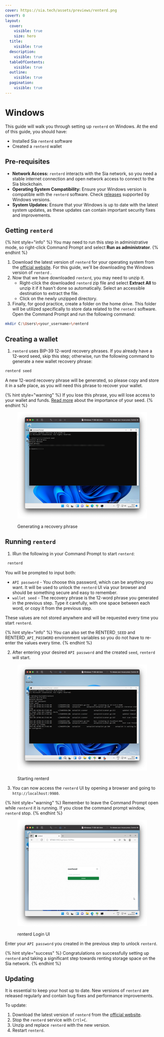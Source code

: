```yaml
---
cover: https://sia.tech/assets/previews/renterd.png
coverY: 0
layout:
  cover:
    visible: true
    size: hero
  title:
    visible: true
  description:
    visible: true
  tableOfContents:
    visible: true
  outline:
    visible: true
  pagination:
    visible: true
---
```


# Windows

This guide will walk you through setting up `renterd` on Windows. At the end of this guide, you should have:

* Installed Sia `renterd` software
* Created a `renterd` wallet

## Pre-requisites

* **Network Access:** `renterd` interacts with the Sia network, so you need a stable internet connection and open network access to connect to the Sia blockchain.
* **Operating System Compatibility:** Ensure your Windows version is compatible with the `renterd` software. Check [releases](../../miscellaneous/releases.md) supported by Windows versions.
* **System Updates:** Ensure that your Windows is up to date with the latest system updates, as these updates can contain important security fixes and improvements.

## Getting `renterd`

{% hint style="info" %}
You may need to run this step in administrative mode, so right-click Command Prompt and select **Run as administrator**.
{% endhint %}

1. Download the latest version of `renterd` for your operating system from the [official website](https://sia.tech/software/renterd). For this guide, we'll be downloading the Windows version of `renterd` .
2. Now that we have downloaded `renterd`, you may need to unzip it.
   * Right-click the downloaded `renterd` zip file and select **Extract All** to unzip it if it hasn't done so automatically. Select an accessible destination to extract the file.
   * Click on the newly unzipped directory.
3. Finally, for good practice, create a folder on the home drive. This folder will be utilized specifically to store data related to the `renterd` software. Open the Command Prompt and run the following command:

```bash
mkdir C:\Users\<your_username>\renterd
```

## Creating a wallet

1. `renterd` uses BIP-39 12-word recovery phrases. If you already have a 12-word seed, skip this step; otherwise, run the following command to generate a new wallet recovery phrase:

```bash
renterd seed
```

A new 12-word recovery phrase will be generated, so please copy and store it in a safe place, as you will need this phrase to recover your wallet.&#x20;

{% hint style="warning" %}
If you lose this phrase, you will lose access to your wallet and funds. [Read more](../../get-started-with-sia/the-importance-of-your-seed.md) about the importance of your seed.
{% endhint %}

<figure><img src="../../.gitbook/assets/Generating a recovery phrase.png" alt=""><figcaption><p>Generating a recovery phrase</p></figcaption></figure>

## Running `renterd`

1. IRun the following in your Command Prompt to start `renterd`:

```bash
 renterd
```

You will be prompted to input both:

* `API password` - You choose this password, which can be anything you want. It will be used to unlock the `renterd` UI via your browser and should be something secure and easy to remember.
* `wallet seed` - The recovery phrase is the 12-word phrase you generated in the previous step. Type it carefully, with one space between each word, or copy it from the previous step.

These values are not stored anywhere and will be requested every time you start `renterd`.

{% hint style="info" %}
You can also set the RENTERD`_SEED` and RENTERD`_API_PASSWORD` environment variables so you do not have to re-enter the values every time.
{% endhint %}

2. After entering your desired `API password` and the created `seed`, `renterd` will start.&#x20;

<figure><img src="../../.gitbook/assets/Starting renterd.png" alt=""><figcaption><p>Starting renterd</p></figcaption></figure>

3. &#x20;You can now access the `renterd` UI by opening a browser and going to `http://localhost:9980`.&#x20;

{% hint style="warning" %}
Remember to leave the Command Prompt open while `renterd` it is running. If you close the command prompt window, `renterd` stop.
{% endhint %}

<figure><img src="../../.gitbook/assets/renterd Login UI.png" alt=""><figcaption><p>renterd Login UI</p></figcaption></figure>

Enter your `API password` you created in the previous step to unlock `renterd`.

{% hint style="success" %}
Congratulations on successfully setting up `renterd` and taking a significant step towards renting storage space on the Sia network.
{% endhint %}

## Updating

It is essential to keep your host up to date. New versions of `renterd` are released regularly and contain bug fixes and performance improvements.

To update:

1. Download the latest version of `renterd` from the [official website](https://sia.tech/software/renterd).
2. Stop the `renterd` service with `Crtl+C`.
3. Unzip and replace `renterd` with the new version.
4. Restart `renterd`.

